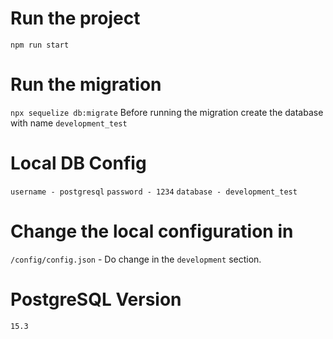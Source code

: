 # Run the project 
`npm run start`

# Run the migration
`npx sequelize db:migrate`
Before running the migration create the database with name `development_test`

# Local DB Config
`username - postgresql`
`password - 1234`
`database - development_test`

# Change the local configuration in 
`/config/config.json` - Do change in the `development` section.

# PostgreSQL Version
`15.3`

